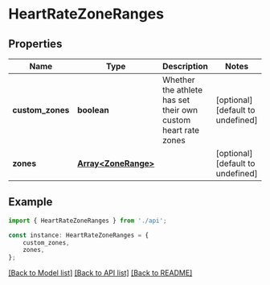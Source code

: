 # HeartRateZoneRanges


## Properties

Name | Type | Description | Notes
------------ | ------------- | ------------- | -------------
**custom_zones** | **boolean** | Whether the athlete has set their own custom heart rate zones | [optional] [default to undefined]
**zones** | [**Array&lt;ZoneRange&gt;**](ZoneRange.md) |  | [optional] [default to undefined]

## Example

```typescript
import { HeartRateZoneRanges } from './api';

const instance: HeartRateZoneRanges = {
    custom_zones,
    zones,
};
```

[[Back to Model list]](../README.md#documentation-for-models) [[Back to API list]](../README.md#documentation-for-api-endpoints) [[Back to README]](../README.md)
